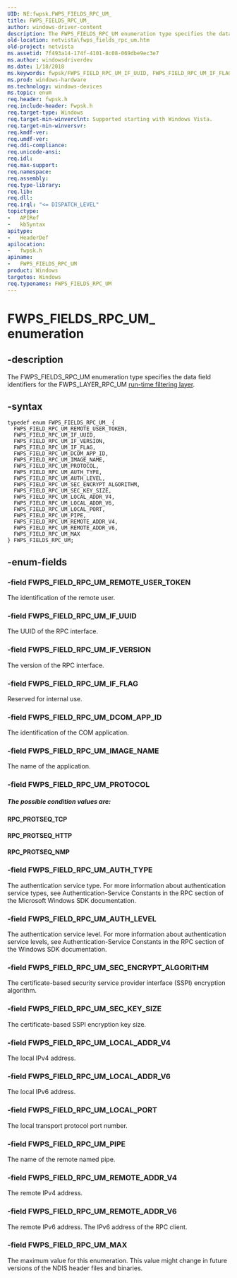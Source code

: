 ```yaml
---
UID: NE:fwpsk.FWPS_FIELDS_RPC_UM_
title: FWPS_FIELDS_RPC_UM_
author: windows-driver-content
description: The FWPS_FIELDS_RPC_UM enumeration type specifies the data field identifiers for the FWPS_LAYER_RPC_UM run-time filtering layer.
old-location: netvista\fwps_fields_rpc_um.htm
old-project: netvista
ms.assetid: 7f493a14-174f-4101-8c08-069dbe9ec3e7
ms.author: windowsdriverdev
ms.date: 1/18/2018
ms.keywords: fwpsk/FWPS_FIELD_RPC_UM_IF_UUID, FWPS_FIELD_RPC_UM_IF_FLAG, fwpsk/FWPS_FIELD_RPC_UM_LOCAL_ADDR_V4, FWPS_FIELD_RPC_UM_PIPE, wfp_ref_5_const_3_data_fields_8dbe4a13-7ea4-4e12-a880-ffbaf3a533ed.xml, fwpsk/FWPS_FIELD_RPC_UM_REMOTE_USER_TOKEN, fwpsk/FWPS_FIELD_RPC_UM_IF_VERSION, fwpsk/FWPS_FIELD_RPC_UM_SEC_KEY_SIZE, fwpsk/FWPS_FIELD_RPC_UM_LOCAL_PORT, fwpsk/FWPS_FIELDS_RPC_UM, fwpsk/FWPS_FIELD_RPC_UM_MAX, FWPS_FIELD_RPC_UM_IMAGE_NAME, fwpsk/FWPS_FIELD_RPC_UM_REMOTE_ADDR_V4, FWPS_FIELDS_RPC_UM enumeration [Network Drivers Starting with Windows Vista], FWPS_FIELD_RPC_UM_DCOM_APP_ID, fwpsk/FWPS_FIELD_RPC_UM_SEC_ENCRYPT_ALGORITHM, FWPS_FIELD_RPC_UM_AUTH_TYPE, FWPS_FIELD_RPC_UM_REMOTE_ADDR_V6, FWPS_FIELD_RPC_UM_LOCAL_ADDR_V4, FWPS_FIELD_RPC_UM_IF_UUID, FWPS_FIELD_RPC_UM_LOCAL_PORT, netvista.fwps_fields_rpc_um, fwpsk/FWPS_FIELD_RPC_UM_PROTOCOL, FWPS_FIELDS_RPC_UM, FWPS_FIELDS_RPC_UM_, fwpsk/FWPS_FIELD_RPC_UM_REMOTE_ADDR_V6, fwpsk/FWPS_FIELD_RPC_UM_LOCAL_ADDR_V6, FWPS_FIELD_RPC_UM_REMOTE_USER_TOKEN, fwpsk/FWPS_FIELD_RPC_UM_IF_FLAG, fwpsk/FWPS_FIELD_RPC_UM_IMAGE_NAME, fwpsk/FWPS_FIELD_RPC_UM_AUTH_LEVEL, FWPS_FIELD_RPC_UM_AUTH_LEVEL, fwpsk/FWPS_FIELD_RPC_UM_AUTH_TYPE, FWPS_FIELD_RPC_UM_MAX, FWPS_FIELD_RPC_UM_PROTOCOL, FWPS_FIELD_RPC_UM_SEC_ENCRYPT_ALGORITHM, FWPS_FIELD_RPC_UM_SEC_KEY_SIZE, FWPS_FIELD_RPC_UM_REMOTE_ADDR_V4, fwpsk/FWPS_FIELD_RPC_UM_DCOM_APP_ID, FWPS_FIELD_RPC_UM_LOCAL_ADDR_V6, FWPS_FIELD_RPC_UM_IF_VERSION, fwpsk/FWPS_FIELD_RPC_UM_PIPE
ms.prod: windows-hardware
ms.technology: windows-devices
ms.topic: enum
req.header: fwpsk.h
req.include-header: Fwpsk.h
req.target-type: Windows
req.target-min-winverclnt: Supported starting with Windows Vista.
req.target-min-winversvr: 
req.kmdf-ver: 
req.umdf-ver: 
req.ddi-compliance: 
req.unicode-ansi: 
req.idl: 
req.max-support: 
req.namespace: 
req.assembly: 
req.type-library: 
req.lib: 
req.dll: 
req.irql: "<= DISPATCH_LEVEL"
topictype:
-	APIRef
-	kbSyntax
apitype:
-	HeaderDef
apilocation:
-	fwpsk.h
apiname:
-	FWPS_FIELDS_RPC_UM
product: Windows
targetos: Windows
req.typenames: FWPS_FIELDS_RPC_UM
---
```


# FWPS_FIELDS_RPC_UM_ enumeration


## -description


The FWPS_FIELDS_RPC_UM enumeration type specifies the data field identifiers for the
  FWPS_LAYER_RPC_UM 
  <a href="https://msdn.microsoft.com/en-us/library/windows/desktop/aa366492">run-time filtering layer</a>.


## -syntax


````
typedef enum FWPS_FIELDS_RPC_UM_ { 
  FWPS_FIELD_RPC_UM_REMOTE_USER_TOKEN,
  FWPS_FIELD_RPC_UM_IF_UUID,
  FWPS_FIELD_RPC_UM_IF_VERSION,
  FWPS_FIELD_RPC_UM_IF_FLAG,
  FWPS_FIELD_RPC_UM_DCOM_APP_ID,
  FWPS_FIELD_RPC_UM_IMAGE_NAME,
  FWPS_FIELD_RPC_UM_PROTOCOL,
  FWPS_FIELD_RPC_UM_AUTH_TYPE,
  FWPS_FIELD_RPC_UM_AUTH_LEVEL,
  FWPS_FIELD_RPC_UM_SEC_ENCRYPT_ALGORITHM,
  FWPS_FIELD_RPC_UM_SEC_KEY_SIZE,
  FWPS_FIELD_RPC_UM_LOCAL_ADDR_V4,
  FWPS_FIELD_RPC_UM_LOCAL_ADDR_V6,
  FWPS_FIELD_RPC_UM_LOCAL_PORT,
  FWPS_FIELD_RPC_UM_PIPE,
  FWPS_FIELD_RPC_UM_REMOTE_ADDR_V4,
  FWPS_FIELD_RPC_UM_REMOTE_ADDR_V6,
  FWPS_FIELD_RPC_UM_MAX
} FWPS_FIELDS_RPC_UM;
````


## -enum-fields




### -field FWPS_FIELD_RPC_UM_REMOTE_USER_TOKEN

The identification of the remote user.


### -field FWPS_FIELD_RPC_UM_IF_UUID

The UUID of the RPC interface.


### -field FWPS_FIELD_RPC_UM_IF_VERSION

The version of the RPC interface.


### -field FWPS_FIELD_RPC_UM_IF_FLAG

Reserved for internal use.


### -field FWPS_FIELD_RPC_UM_DCOM_APP_ID

The identification of the COM application.


### -field FWPS_FIELD_RPC_UM_IMAGE_NAME

The name of the application.


### -field FWPS_FIELD_RPC_UM_PROTOCOL



#####  The possible condition values are:



#### RPC_PROTSEQ_TCP



#### RPC_PROTSEQ_HTTP



#### RPC_PROTSEQ_NMP


### -field FWPS_FIELD_RPC_UM_AUTH_TYPE

The authentication service type. For more information about authentication service types, see
     Authentication-Service Constants in the RPC section of the Microsoft Windows SDK documentation.


### -field FWPS_FIELD_RPC_UM_AUTH_LEVEL

The authentication service level. For more information about authentication service levels, see
     Authentication-Service Constants in the RPC section of the Windows SDK documentation.


### -field FWPS_FIELD_RPC_UM_SEC_ENCRYPT_ALGORITHM

The certificate-based security service provider interface (SSPI) encryption algorithm.


### -field FWPS_FIELD_RPC_UM_SEC_KEY_SIZE

The certificate-based SSPI encryption key size.


### -field FWPS_FIELD_RPC_UM_LOCAL_ADDR_V4

The local IPv4 address.


### -field FWPS_FIELD_RPC_UM_LOCAL_ADDR_V6

The local IPv6 address.


### -field FWPS_FIELD_RPC_UM_LOCAL_PORT

The local transport protocol port number.


### -field FWPS_FIELD_RPC_UM_PIPE

The name of the remote named pipe.


### -field FWPS_FIELD_RPC_UM_REMOTE_ADDR_V4

The remote IPv4 address.


### -field FWPS_FIELD_RPC_UM_REMOTE_ADDR_V6

The remote IPv6 address. The IPv6 address of the RPC client.


### -field FWPS_FIELD_RPC_UM_MAX

The maximum value for this enumeration. This value might change in future versions of the NDIS
     header files and binaries.

